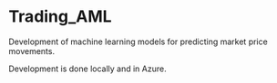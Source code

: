 # Trading_AML

Development of machine learning models for predicting market price movements.

Development is done locally and in Azure.